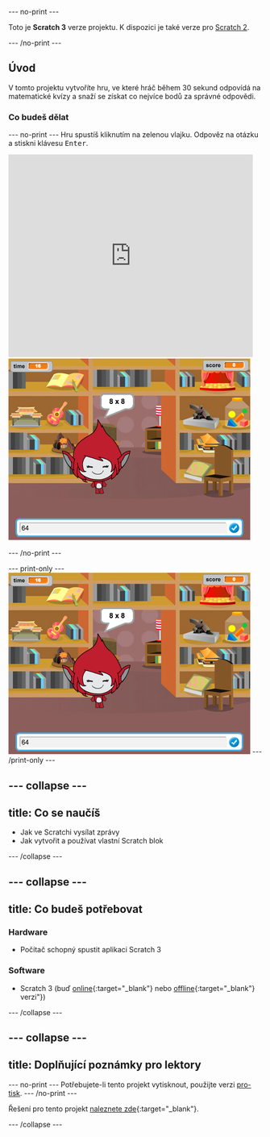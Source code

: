 \--- no-print \---

Toto je **Scratch 3** verze projektu. K dispozici je také verze pro [Scratch 2](https://projects.raspberrypi.org/en/projects/brain-game-scratch2).

\--- /no-print \---

## Úvod

V tomto projektu vytvoříte hru, ve které hráč během 30 sekund odpovídá na matematické kvízy a snaží se získat co nejvíce bodů za správné odpovědi.

### Co budeš dělat

\--- no-print \--- Hru spustíš kliknutím na zelenou vlajku. Odpověz na otázku a stiskni klávesu <kbd>Enter</kbd>.

<div class="scratch-preview">
  <iframe allowtransparency="true" width="485" height="402" src="https://scratch.mit.edu/projects/embed/250234955/?autostart=false" frameborder="0" scrolling="no"></iframe>
  <img src="images/brain-final.png">
</div>

\--- /no-print \---

\--- print-only \--- ![Brain Game](images/brain-final.png) \--- /print-only \---

## \--- collapse \---

## title: Co se naučíš

+ Jak ve Scratchi vysílat zprávy
+ Jak vytvořit a používat vlastní Scratch blok

\--- /collapse \---

## \--- collapse \---

## title: Co budeš potřebovat

### Hardware

+ Počítač schopný spustit aplikaci Scratch 3

### Software

+ Scratch 3 (buď [online](http://rpf.io/scratchon){:target="_blank"} nebo [offline](http://rpf.io/scratchoff){:target="_blank"} verzi"})

\--- /collapse \---

## \--- collapse \---

## title: Doplňující poznámky pro lektory

\--- no-print \--- Potřebujete-li tento projekt vytisknout, použijte verzi [pro-tisk](https://projects.raspberrypi.org/en/projects/brain-game/print). \--- /no-print \---

Řešení pro tento projekt [naleznete zde](http://rpf.io/p/en/brain-game-get){:target="_blank"}.

\--- /collapse \---